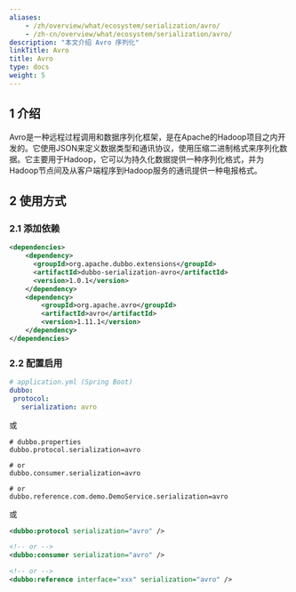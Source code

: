 ```yaml
---
aliases:
    - /zh/overview/what/ecosystem/serialization/avro/
    - /zh-cn/overview/what/ecosystem/serialization/avro/
description: "本文介绍 Avro 序列化"
linkTitle: Avro
title: Avro
type: docs
weight: 5
---
```




## 1 介绍

Avro是一种远程过程调用和数据序列化框架，是在Apache的Hadoop项目之内开发的。它使用JSON来定义数据类型和通讯协议，使用压缩二进制格式来序列化数据。它主要用于Hadoop，它可以为持久化数据提供一种序列化格式，并为Hadoop节点间及从客户端程序到Hadoop服务的通讯提供一种电报格式。

## 2 使用方式

### 2.1 添加依赖

```xml
<dependencies>
    <dependency>
      <groupId>org.apache.dubbo.extensions</groupId>
      <artifactId>dubbo-serialization-avro</artifactId>
      <version>1.0.1</version>
    </dependency>
    <dependency>
        <groupId>org.apache.avro</groupId>
        <artifactId>avro</artifactId>
        <version>1.11.1</version>
    </dependency>
</dependencies>
```

### 2.2 配置启用


```yaml
# application.yml (Spring Boot)
dubbo:
 protocol:
   serialization: avro
```
或
```properties
# dubbo.properties
dubbo.protocol.serialization=avro

# or
dubbo.consumer.serialization=avro

# or
dubbo.reference.com.demo.DemoService.serialization=avro
```
或
```xml
<dubbo:protocol serialization="avro" />

<!-- or -->
<dubbo:consumer serialization="avro" />

<!-- or -->
<dubbo:reference interface="xxx" serialization="avro" />
```
